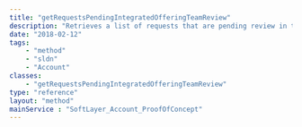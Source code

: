 ```yaml
---
title: "getRequestsPendingIntegratedOfferingTeamReview"
description: "Retrieves a list of requests that are pending review in the specified regions "
date: "2018-02-12"
tags:
    - "method"
    - "sldn"
    - "Account"
classes:
    - "getRequestsPendingIntegratedOfferingTeamReview"
type: "reference"
layout: "method"
mainService : "SoftLayer_Account_ProofOfConcept"
---
```


